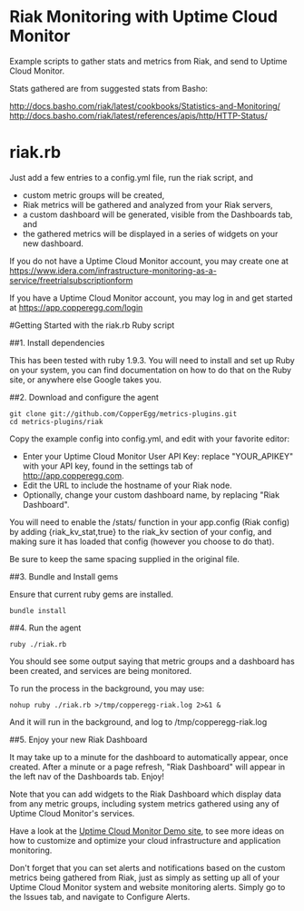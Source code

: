 Riak Monitoring with Uptime Cloud Monitor
===========================

Example scripts to gather stats and metrics from Riak, and send to Uptime Cloud Monitor.

Stats gathered are from suggested stats from Basho:

http://docs.basho.com/riak/latest/cookbooks/Statistics-and-Monitoring/
http://docs.basho.com/riak/latest/references/apis/http/HTTP-Status/

riak.rb
=============

Just add a few entries to a config.yml file, run the riak script, and
  - custom metric groups will be created,
  - Riak metrics will be gathered and analyzed from your Riak servers,
  - a custom dashboard will be generated, visible from the Dashboards tab, and
  - the gathered metrics will be displayed in a series of widgets on your new dashboard.

If you do not have a Uptime Cloud Monitor account, you may create one at https://www.idera.com/infrastructure-monitoring-as-a-service/freetrialsubscriptionform

If you have a Uptime Cloud Monitor account, you may log in and get started at <https://app.copperegg.com/login>

#Getting Started with the riak.rb Ruby script

##1. Install dependencies

This has been tested with ruby 1.9.3. You will need to install and set up Ruby on your system, you can find documentation on how to do that on the Ruby site, or anywhere else Google takes you.

##2. Download and configure the agent

    git clone git://github.com/CopperEgg/metrics-plugins.git
    cd metrics-plugins/riak

Copy the example config into config.yml, and edit with your favorite editor:

  - Enter your Uptime Cloud Monitor User API Key:  replace "YOUR\_APIKEY" with your API key, found in the settings tab of http://app.copperegg.com.
  - Edit the URL to include the hostname of your Riak node.
  - Optionally, change your custom dashboard name, by replacing "Riak Dashboard".

You will need to enable the /stats/ function in your app.config (Riak config) by adding {riak_kv_stat,true} to the riak_kv section of your config, and making sure it has loaded that config (however you choose to do that).

Be sure to keep the same spacing supplied in the original file.

##3. Bundle and Install gems

Ensure that current ruby gems are installed.

    bundle install

##4. Run the agent

    ruby ./riak.rb

You should see some output saying that metric groups and a dashboard has been created, and services are being monitored.

To run the process in the background, you may use:

    nohup ruby ./riak.rb >/tmp/copperegg-riak.log 2>&1 &

And it will run in the background, and log to /tmp/copperegg-riak.log


##5. Enjoy your new Riak Dashboard

It may take up to a minute for the dashboard to automatically appear, once created.
After a minute or a page refresh, "Riak Dashboard" will appear in the left nav of the Dashboards tab.  Enjoy!

Note that you can add widgets to the Riak Dashboard which display data from any metric groups, including system metrics gathered using any of Uptime Cloud Monitor's services.

Have a look at the [Uptime Cloud Monitor Demo site](https://app.copperegg.com/demo), to see more ideas on how to customize and optimize your cloud infrastructure and application monitoring.

Don't forget that you can set alerts and notifications based on the custom metrics being gathered from Riak, just as simply as setting up all of your Uptime Cloud Monitor system and website monitoring alerts. Simply go to the Issues tab, and navigate to Configure Alerts.

